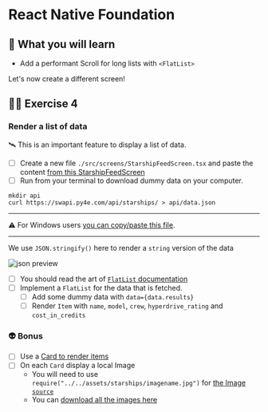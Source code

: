 # React Native Foundation

## 📡 What you will learn

- Add a performant Scroll for long lists with `<FlatList>`

Let's now create a different screen!

## 👨‍🚀 Exercise 4

### Render a list of data

🛰 This is an important feature to display a list of data.

- [ ] Create a new file `./src/screens/StarshipFeedScreen.tsx` and paste the content [from this StarshipFeedScreen](https://raw.githubusercontent.com/flexbox/react-native-workshop/main/hackathon/spacecraft/src/screens/exercice/StarshipFeedScreen.tsx)
- [ ] Run from your terminal to download dummy data on your computer.

```console
mkdir api
curl https://swapi.py4e.com/api/starships/ > api/data.json
```

---

⚠️ For Windows users [you can copy/paste this file](https://raw.githubusercontent.com/flexbox/react-native-workshop/main/hackathon/spacecraft/api/data.json).

---

We use `JSON.stringify()` here to render a `string` version of the data

![json preview](https://raw.githubusercontent.com/flexbox/react-native-workshop/main/challenges/foundation/json-version.png)

- [ ] You should read the art of [`FlatList` documentation](https://reactnative.dev/docs/flatlist)
- [ ] Implement a `FlatList` for the data that is fetched.
  - [ ] Add some dummy data with `data={data.results}`
  - [ ] Render `Item` with `name`, `model`, `crew`, `hyperdrive_rating` and `cost_in_credits`

### 👽 Bonus

- [ ] Use a [Card to render items](https://callstack.github.io/react-native-paper/card.html)
- [ ] On each `Card` display a local Image
  - You will need to use `require("../../assets/starships/imagename.jpg")` for [the Image `source`](https://reactnative.dev/docs/image)
  - You can [download all the images here](https://github.com/flexbox/react-native-bootcamp/raw/main/hackathon/spacecraft/assets/starships-pictures.zip)
